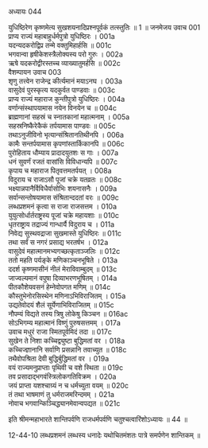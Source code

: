 अध्यायः 044

युधिष्ठिरेण कृष्णमेत्य सुखशयनादिप्रश्नपूर्वकं तत्स्तुतिः ॥ 1 ॥
जनमेजय उवाच 	001  
प्राप्य राज्यं महाबाहुर्धर्मपुत्रो युधिष्ठिरः ।	001a  
यदन्यदकरोद्विप्र तन्मे वक्तुमिहार्हसि ॥	001c  
भगवान्वा हृषीकेशस्त्रैलोक्यस्य परो गुरुः ।	002a  
ऋषे यदकरोद्वीरस्तच्च व्याख्यातुमर्हसि ॥	002c  
वैशम्पायन उवाच 	003  
शृणु तत्त्वेन राजेन्द्र कीर्त्यमानं मयाऽनघ ।	003a  
वासुदेवं पुरस्कृत्य यदकुर्वत पाण्डवाः ॥	003c  
प्राप्य राज्यं महाराज कुन्तीपुत्रो युधिष्ठिरः ।	004a  
वर्णान्संस्थापयामास नयेन विनयेन च ॥	004c  
ब्राह्मणानां सहस्रं च स्नातकानां महात्मनाम् ।	005a  
सहस्रनिष्कैरेकैकं तर्पयामास पाण्डवः ॥	005c  
तथाऽनुजीविनो भृत्यान्संश्रितानतिथीनपि ।	006a  
कामैः सन्तर्पयामास कृपणांस्तार्किकानपि ॥	006c  
पुरोहिताय धौम्याय प्रादादयुतशः स गाः ।	007a  
धनं सुवर्णं रजतं वासांसि विविधान्यपि ॥	007c  
कृपाय च महाराज पितृवत्तमतर्पयत् ।	008a  
विदुराय च राजाऽसौ पूजां चक्रे यतव्रतः ॥	008c  
भक्ष्यान्नपानैर्विविधैर्वासोभिः शयनासनैः ।	009a  
सर्वान्सन्तोषयामास संश्रितान्ददतां वरः ॥	009c  
लब्धप्रशमनं कृत्वा स राजा राजसत्तम ।	010a  
युयुत्सोर्धार्तराष्ट्रस्य पूजां चक्रे महायशाः ॥	010c  
धृतराष्ट्राय तद्राज्यं गान्धार्यै विदुराय च ।	011a  
निवेद्य सुस्थवद्राजा सुखमास्ते युधिष्ठिरः ॥	011c  
तथा सर्वं स नगरं प्रसाद्य भरतर्षभ ।	012a  
वासुदेवं महात्मानमभ्यगच्छत्कृताञ्जलिः ॥	012c  
ततो महति पर्यङ्के मणिकाञ्चनभूषिते ।	013a  
ददर्श कृष्णमासीनं नीलं मेराविवाम्बुदम् ॥	013c  
जाज्वल्यमानं वपुषा दिव्याभरणभूषितम् ।	014a  
पीतकौशेयवसनं हेम्नेवोपगत मणिम् ॥	014c  
कौस्तुभेनोरसिस्थेन मणिनाऽभिविराजितम् ।	015a  
उद्यतेवोदयं शैलं सूर्येणाभिविराजितम् ॥	015c  
नौपम्यं विद्यते तस्य त्रिषु लोकेषु किञ्चन ॥	016ac  
सोऽभिगम्य महात्मानं विष्णुं पुरुषसत्तमम् ।	017a  
उवाच मधुरं राजा स्मितपूर्वमिदं तदा ॥	017c  
सुखेन ते निशा कच्चिद्व्युष्टा बुद्धिमतां वर ।	018a  
कच्चिज्ज्ञानानि सर्वाणि प्रसन्नानि तवाच्युत ॥	018c  
तथैवोपश्रिता देवी बुद्धिर्बुद्धिमतां वर ।	019a  
वयं राज्यमनुप्राप्ताः पृथिवी च वशे स्थिता ॥	019c  
तव प्रसादाद्भगवंस्त्रिलोकगतिविक्रम ।	020a  
जयं प्राप्ता यशश्चाग्र्यं न च धर्मच्युता वयम् ॥	020c  
तं तथा भाषमाणं तु धर्मराजमरिन्दमम् ।	021a  
नोवाच भगवान्किञ्चिद्ध्यानमेवान्वपद्यत ॥ 	021c  

इति श्रीमन्महाभारते शान्तिपर्वणि राजधर्मपर्वणि चतुश्चत्वारिंशोऽध्यायः ॥ 44 ॥

12-44-10 लब्धप्रशमनं लब्धस्य धनादेः यथोचितमंशतः पात्रे समर्पणेन शान्तिकम् ॥
